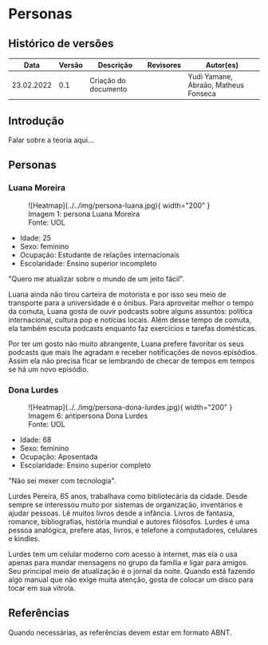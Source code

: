 # Personas

## Histórico de versões
| Data       | Versão | Descrição            | Revisores | Autor(es)                            |
| ---------- | ------ | -------------------- | --------- | ------------------------------------ |
| 23.02.2022 | 0.1    | Criação do documento |           | Yudi Yamane, Abraão, Matheus Fonseca |

## Introdução

Falar sobre a teoria aqui...

## Personas

### Luana Moreira

<figure markdown>
  ![Heatmap](../../img/persona-luana.jpg){ width="200" }
  <figcaption> Imagem 1: persona Luana Moreira </figcaption>
  Fonte: UOL
</figure>

- Idade: 25
- Sexo: feminino
- Ocupação: Estudante de relações internacionais
- Escolaridade: Ensino superior incompleto

"Quero me atualizar sobre o mundo de um jeito fácil".

Luana ainda não tirou carteira de motorista e por isso seu meio de transporte para a universidade é o 
ônibus. Para aproveitar melhor o tempo da comuta, Luana gosta de ouvir podcasts sobre alguns
assuntos: política internacional, cultura pop e notícias locais. Além desse tempo de comuta, ela 
também escuta podcasts enquanto faz exercícios e tarefas domésticas.

Por ter um gosto não muito abrangente, Luana prefere favoritar os seus podcasts que mais lhe agradam
e receber notificações de novos episódios. Assim ela não precisa ficar se lembrando
de checar de tempos em tempos se há um novo episódio.

### Dona Lurdes

<figure markdown>
  ![Heatmap](../../img/persona-dona-lurdes.jpg){ width="200" }
  <figcaption> Imagem 6: antipersona Dona Lurdes </figcaption>
  Fonte: UOL
</figure>

- Idade: 68
- Sexo: feminino
- Ocupação: Aposentada
- Escolaridade: Ensino superior completo

"Não sei mexer com tecnologia".

Lurdes Pereira, 65 anos, trabalhava como bibliotecária da cidade. Desde sempre se interessou
muito por sistemas de organização, inventários e ajudar pessoas. Lê muitos livros desde a infância.
Livros de fantasia, romance, bibliografias, história mundial e autores filósofos. Lurdes é uma pessoa
analógica, prefere atas, livros, e telefone a computadores, celulares e kindles.

Lurdes tem um celular moderno com acesso à internet, mas ela o usa apenas para mandar mensagens no grupo da família e ligar para amigos. Seu principal meio de atualização é o jornal da noite. Quando está fazendo algo manual que não exige muita atenção, gosta de 
colocar um disco para tocar em sua vitrola.


## Referências

Quando necessárias, as referências devem estar em formato ABNT.